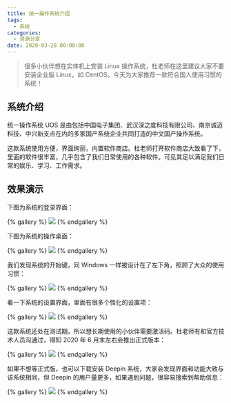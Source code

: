 ```yaml
---
title: 统一操作系统介绍
tags:
  - 系统
categories:
  - 资源分享
date: 2020-03-28 00:00:00
---
```


> 很多小伙伴想在实体机上安装 Linux 操作系统，杜老师在这里建议大家不要安装企业版 Linux，如 CentOS。今天为大家推荐一款符合国人使用习惯的系统！

<!-- more -->

## 系统介绍

统一操作系统 UOS 是由包括中国电子集团、武汉深之度科技有限公司、南京诚迈科技、中兴新支点在内的多家国产系统企业共同打造的中文国产操作系统。

这款系统使用方便，界面绚丽，内置软件商店。杜老师打开软件商店大致看了下，里面的软件很丰富，几乎包含了我们日常使用的各种软件。可见其足以满足我们日常的娱乐、学习、工作需求。

## 效果演示

下图为系统的登录界面：

{% gallery %}
![](https://cdn.dusays.com/2020/03/205-1.jpg)
{% endgallery %}

下图为系统的操作桌面：

{% gallery %}
![](https://cdn.dusays.com/2020/03/205-2.jpg)
{% endgallery %}

我们发现系统的开始键，同 Windows 一样被设计在了左下角，照顾了大众的使用习惯：

{% gallery %}
![](https://cdn.dusays.com/2020/03/205-3.jpg)
{% endgallery %}

看一下系统的设置界面，里面有很多个性化的设置项：

{% gallery %}
![](https://cdn.dusays.com/2020/03/205-4.jpg)
{% endgallery %}

这款系统还处在测试期，所以想长期使用的小伙伴需要激活码。杜老师有和官方技术人员沟通过，得知 2020 年 6 月末左右会推出正式版本：

{% gallery %}
![](https://cdn.dusays.com/2020/03/205-5.jpg)
{% endgallery %}

如果不想等正式版，也可以下载安装 Deepin 系统，大家会发现界面和功能大致与该系统相同，但 Deepin 的用户量更多，如果遇到问题，很容易搜索到帮助信息：

{% gallery %}
![](https://cdn.dusays.com/2020/03/205-6.jpg)
{% endgallery %}